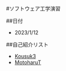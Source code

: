 #ソフトウェア工学演習

##日付
- 2023/1/12

##自己紹介リスト
- [Kousuk3](https://github.com/Kosuk3/hello-world/intro.md)
- [MotoharuT](https://github.com/Kosuk3/hello-world/intro2.md)